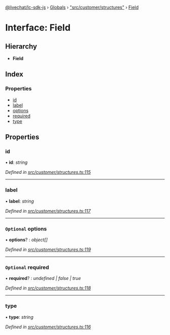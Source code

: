 [@livechat/lc-sdk-js](../README.md) › [Globals](../globals.md) › ["src/customer/structures"](../modules/_src_customer_structures_.md) › [Field](_src_customer_structures_.field.md)

# Interface: Field

## Hierarchy

* **Field**

## Index

### Properties

* [id](_src_customer_structures_.field.md#id)
* [label](_src_customer_structures_.field.md#label)
* [options](_src_customer_structures_.field.md#optional-options)
* [required](_src_customer_structures_.field.md#optional-required)
* [type](_src_customer_structures_.field.md#type)

## Properties

###  id

• **id**: *string*

*Defined in [src/customer/structures.ts:115](https://github.com/livechat/lc-sdk-js/blob/9364105/src/customer/structures.ts#L115)*

___

###  label

• **label**: *string*

*Defined in [src/customer/structures.ts:117](https://github.com/livechat/lc-sdk-js/blob/9364105/src/customer/structures.ts#L117)*

___

### `Optional` options

• **options**? : *object[]*

*Defined in [src/customer/structures.ts:119](https://github.com/livechat/lc-sdk-js/blob/9364105/src/customer/structures.ts#L119)*

___

### `Optional` required

• **required**? : *undefined | false | true*

*Defined in [src/customer/structures.ts:118](https://github.com/livechat/lc-sdk-js/blob/9364105/src/customer/structures.ts#L118)*

___

###  type

• **type**: *string*

*Defined in [src/customer/structures.ts:116](https://github.com/livechat/lc-sdk-js/blob/9364105/src/customer/structures.ts#L116)*
